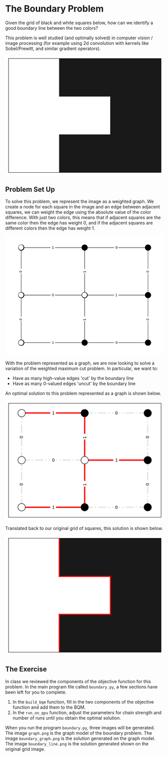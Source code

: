# The Boundary Problem

Given the grid of black and white squares below, how can we identify a good
boundary line between the two colors?

This problem is well studied (and optimally solved) in computer vision / image
processing (for example using 2d convolution with kernels like Sobel/Prewitt,
and similar gradient operators).

![Grid](assets/original_image.png "Grid")

## Problem Set Up

To solve this problem, we represent the image as a weighted graph. We create a
node for each square in the image and an edge between adjacent squares, we can
weight the edge using the absolute value of the color difference. With just two
colors, this means that if adjacent squares are the same color then the edge
has weight 0, and if the adjacent squares are different colors then the edge
has weight 1.

![Graph model](assets/graph.png "Graph Model")

With the problem represented as a graph, we are now looking to solve a
variation of the weighted maximum cut problem. In particular, we want to:

- Have as many high-value edges 'cut' by the boundary line
- Have as many 0-valued edges 'uncut' by the boundary line

An optimal solution to this problem represented as a graph is shown below.

![Graph soln](assets/graph_soln.png "Graph Solution")

Translated back to our original grid of squares, this solution is shown below.

![Boundary soln](assets/boundary_soln.png "Boundary Solution")

## The Exercise

In class we reviewed the components of the objective function for this problem.
In the main program file called `boundary.py`, a few sections have been left
for you to complete.

1. In the `build_bqm` function, fill in the two components of the objective
 function and add them to the BQM.  
2. In the `run_on_qpu` function, adjust the
 parameters for chain strength and number of runs until you obtain the optimal
 solution.

When you run the program `boundary.py`, three images will be generated. The
image `graph.png` is the graph model of the boundary problem. The image
`boundary_graph.png` is the solution generated on the graph model. The image
`boundary_line.png` is the solution generated shown on the original grid image.
